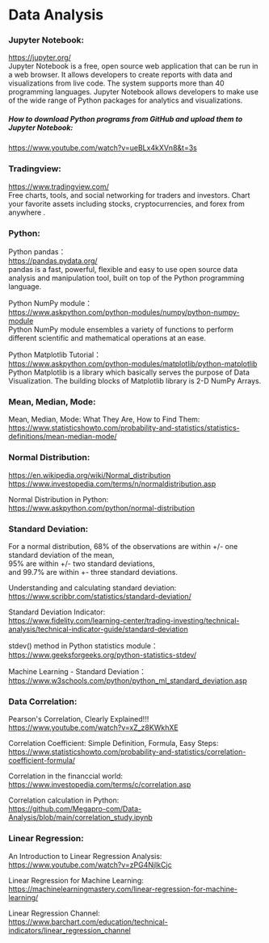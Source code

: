# Data Analysis

### Jupyter Notebook:  
https://jupyter.org/  
Jupyter Notebook is a free, open source web application that can be run in a web browser. It allows developers to create reports with data and visualizations from live code. The system supports more than 40 programming languages. Jupyter Notebook allows developers to make use of the wide range of Python packages for analytics and visualizations. 

##### How to download Python programs from GitHub and upload them to Jupyter Notebook:  
https://www.youtube.com/watch?v=ueBLx4kXVn8&t=3s

### Tradingview:  
https://www.tradingview.com/  
Free charts, tools, and social networking for traders and investors. Chart your favorite assets including stocks, cryptocurrencies, and forex from anywhere .

### Python:  

Python pandas：  
https://pandas.pydata.org/   
pandas is a fast, powerful, flexible and easy to use open source data analysis and manipulation tool,
built on top of the Python programming language.

Python NumPy module：  
https://www.askpython.com/python-modules/numpy/python-numpy-module  
Python NumPy module ensembles a variety of functions to perform different scientific and mathematical operations at an ease.

Python Matplotlib Tutorial：  
https://www.askpython.com/python-modules/matplotlib/python-matplotlib  
Python Matplotlib is a library which basically serves the purpose of Data Visualization. The building blocks of Matplotlib library is 2-D NumPy Arrays.


### Mean, Median, Mode:

Mean, Median, Mode: What They Are, How to Find Them:  
https://www.statisticshowto.com/probability-and-statistics/statistics-definitions/mean-median-mode/

### Normal Distribution:

https://en.wikipedia.org/wiki/Normal_distribution  
https://www.investopedia.com/terms/n/normaldistribution.asp

Normal Distribution in Python:  
https://www.askpython.com/python/normal-distribution

### Standard Deviation:

For a normal distribution, 68% of the observations are within +/- one standard deviation of the mean,   
95% are within +/- two standard deviations,   
and 99.7% are within +- three standard deviations.

Understanding and calculating standard deviation:  
https://www.scribbr.com/statistics/standard-deviation/

Standard Deviation Indicator:  
https://www.fidelity.com/learning-center/trading-investing/technical-analysis/technical-indicator-guide/standard-deviation

stdev() method in Python statistics module：  
https://www.geeksforgeeks.org/python-statistics-stdev/

Machine Learning - Standard Deviation：  
https://www.w3schools.com/python/python_ml_standard_deviation.asp


### Data Correlation:  

Pearson's Correlation, Clearly Explained!!!  
https://www.youtube.com/watch?v=xZ_z8KWkhXE

Correlation Coefficient: Simple Definition, Formula, Easy Steps:  
https://www.statisticshowto.com/probability-and-statistics/correlation-coefficient-formula/

Correlation in the financcial world:  
https://www.investopedia.com/terms/c/correlation.asp  

Correlation calculation in Python:  
https://github.com/Megapro-com/Data-Analysis/blob/main/correlation_study.ipynb


### Linear Regression:

An Introduction to Linear Regression Analysis:  
https://www.youtube.com/watch?v=zPG4NjIkCjc

Linear Regression for Machine Learning:  
https://machinelearningmastery.com/linear-regression-for-machine-learning/

Linear Regression Channel:  
https://www.barchart.com/education/technical-indicators/linear_regression_channel
